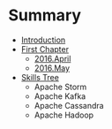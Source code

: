 # Summary

* [Introduction](README.md)
* [First Chapter](chapter1.md)
   * [2016.April](2016april.md)
   * [2016.May](2016may.md)
* [Skills Tree](skills_tree.md)
   * Apache Storm
   * Apache Kafka
   * Apache Cassandra
   * Apache Hadoop

